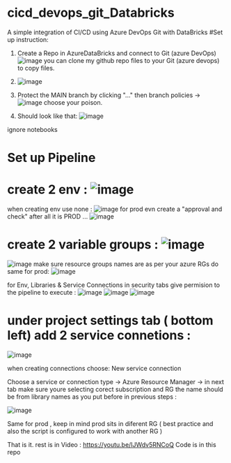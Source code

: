 # cicd_devops_git_Databricks
A simple integration of CI/CD using Azure DevOps Git with DataBricks
#Set up instruction:
1. Create a Repo in AzureDataBricks
and connect to Git (azure DevOps) ![image](https://github.com/dubaisolve/cicd_devops_git_Databricks/assets/130452748/68754db7-b90d-4e74-8f5e-925fadde1600)
  you can clone my github repo files to your Git (azure devops) to copy files.
4. ![image](https://github.com/dubaisolve/cicd_devops_git_Databricks/assets/130452748/05bfc36b-b2e0-4795-8991-1d2461c9ed0e)
5. Protect the MAIN branch by clicking "..." then branch policies ->
   ![image](https://github.com/dubaisolve/cicd_devops_git_Databricks/assets/130452748/a4b995e4-c7d7-411d-a497-e7b2989d3fcc)
   choose your poison.
   
6. Should look like that:
   ![image](https://github.com/dubaisolve/cicd_devops_git_Databricks/assets/130452748/e88258ae-4205-4b7f-b28e-62c0ac14ad2a)

ignore notebooks

# Set up Pipeline
   # create 2 env : ![image](https://github.com/dubaisolve/cicd_devops_git_Databricks/assets/130452748/9cead28b-6e04-4f5f-afcb-be9c68d69c4a)
   when creating env use none : ![image](https://github.com/dubaisolve/cicd_devops_git_Databricks/assets/130452748/66bbb051-a4da-4b36-9798-d2964d0ca43c)
   for prod evn create a "approval and check" after all it is PROD ...
   ![image](https://github.com/dubaisolve/cicd_devops_git_Databricks/assets/130452748/512b3641-671f-48b9-bd3c-2b318b550554)


   # create 2 variable groups : ![image](https://github.com/dubaisolve/cicd_devops_git_Databricks/assets/130452748/786bf438-3715-456b-a7cd-3716ccafd050)
   ![image](https://github.com/dubaisolve/cicd_devops_git_Databricks/assets/130452748/d50bbfbc-31b3-4edf-b497-79a7e5608afa)
   make sure resource groups names are as per your azure RGs
   do same for prod:
   ![image](https://github.com/dubaisolve/cicd_devops_git_Databricks/assets/130452748/36c7d186-b0ef-4528-9f60-7c955c1dcab1)

for Env, Libraries & Service Connections in security tabs give permision to the pipeline to execute : 
![image](https://github.com/dubaisolve/cicd_devops_git_Databricks/assets/130452748/c04236d5-4f40-42b6-985b-9ecf04b21ab0)
![image](https://github.com/dubaisolve/cicd_devops_git_Databricks/assets/130452748/7b3955a1-733c-4336-8c59-0c97ae1e8b70)
![image](https://github.com/dubaisolve/cicd_devops_git_Databricks/assets/130452748/9d016967-66b2-4917-ad4f-e8cfc0048764)


  # under project settings tab ( bottom left) add 2 service connetions : 
![image](https://github.com/dubaisolve/cicd_devops_git_Databricks/assets/130452748/2228ecfb-3eba-42ee-ad34-ea45dcff15cf)

when creating connections choose: 
New service connection

Choose a service or connection type -> Azure Resource Manager -> in next tab make sure youre selecting corect subscription and RG
the name should be from library names as you put before in previous steps :

![image](https://github.com/dubaisolve/cicd_devops_git_Databricks/assets/130452748/3bfb461f-1718-413a-9b5b-8f555de87ba9)

Same for prod , keep in mind prod sits in diferent RG ( best practice and also the script is configured to work with another RG )

That is it. rest is in Video : https://youtu.be/IJWdv5RNCoQ
Code is in this repo


